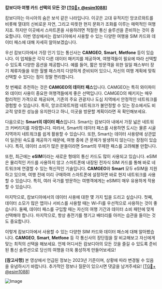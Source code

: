 **캄보디아 여행 카드 선택의 모든 것! [[TG💪+ @esim1088](https://t.me/s/esim1088)]**

캄보디아는 아시아의 숨은 보석 같은 나라입니다. 이곳은 고대 유적지인 앙코르와트를 비롯해 열대의 신비로운 자연, 그리고 따뜻한 현지 문화가 조화를 이루는 매력적인 여행지죠. 하지만 이곳에서 스마트폰을 사용하려면 적절한 통신 솔루션을 준비하는 것이 중요합니다. 이번 영상에서는 캄보디아에서 사용할 수 있는 다양한 여행용 SIM 카드와 데이터 패스에 대해 자세히 알아보겠습니다.

우선 캄보디아에서 가장 인기 있는 통신사는 **CAMGEO**, **Smart**, **Metfone** 등이 있습니다. 이 업체들은 각각 다른 데이터 패키지를 제공하며, 여행객들이 필요에 따라 선택할 수 있도록 다양한 옵션을 제공합니다. 예를 들어, 짧은 방문객을 위한 일일 패스부터 장기 체류자들을 위한 월별 패스까지 다양하게 준비되어 있으니, 자신의 여행 계획에 맞춰 선택할 수 있다는 점이 정말 편리합니다.

첫 번째로 추천하는 것은 **CAMGEO의 데이터 패스**입니다. CAMGEO는 특히 와이파이와 데이터 사용이 중요한 여행객들에게 좋은 선택입니다. CAMGEO의 패키지는 매우 합리적인 가격으로 제공되며, 기존의 주요 관광지나 도심 지역에서 안정적인 네트워크를 경험할 수 있습니다. 특히, 앙코르와트처럼 네트워크가 불안정할 수 있는 장소에서도 비교적 양호한 성능을 유지한다고 하니, 이곳을 방문할 계획이라면 꼭 확인해보세요.

다음으로는 **Smart의 데이터 패스**입니다. Smart는 캄보디아 내에서 가장 넓은 네트워크 커버리지를 자랑합니다. 따라서, Smart의 데이터 패스를 사용하면 도시는 물론 시골 지역까지 네트워크를 쉽게 활용할 수 있습니다. 또한, Smart는 데이터 사용량에 상관없이 일관된 속도를 제공하기 때문에, 여행 중에 큰 문제가 발생하지 않는다는 장점이 있습니다. 특히, 데이터 소비가 많은 분들이라면 Smart의 무제한 패스를 고려해볼 만합니다.

또한, 최근에는 **eSIM**이라는 새로운 형태의 통신 카드도 많이 사용되고 있습니다. eSIM은 물리적인 카드를 사용하지 않고 스마트폰에 내장된 전자식 SIM 카드를 통해 바로 네트워크에 연결할 수 있는 혁신적인 기술입니다. **CAMGEO**와 **Smart** 모두 eSIM을 지원하고 있으며, 여행 전에 미리 구매하여 스마트폰에 설정하면 바로 현지 네트워크를 사용할 수 있습니다. 특히, 여러 국가를 방문하는 여행객에게는 eSIM이 매우 유용하게 작용할 수 있습니다.

마지막으로, 캄보디아에서의 데이터 사용에 대한 몇 가지 팁을 드리고 싶습니다. 첫째, 데이터 소모가 많은 앱이나 서비스를 사용할 때는 Wi-Fi를 우선적으로 사용하는 것이 좋습니다. 둘째, 데이터 패스를 구입할 때는 자신의 여행 기간과 데이터 소비 패턴에 맞게 선택해야 합니다. 마지막으로, 항상 충전기를 챙기고 배터리를 아끼는 습관을 들이는 것도 중요합니다.

이렇게 캄보디아에서 사용할 수 있는 다양한 SIM 카드와 데이터 패스에 대해 알아봤습니다. **CAMGEO**, **Smart**, **Metfone** 등 각 통신사의 장단점을 잘 비교해보고 자신에게 맞는 최적의 선택을 해보세요. 언제 어디서든 캄보디아의 모든 것을 즐길 수 있도록 준비된 통신 솔루션으로 당신의 여행을 더욱 풍성하게 만들어보세요!

**[참고사항]** 본 영상에서 언급된 정보는 2023년 기준이며, 상황에 따라 변경될 수 있음을 유념하시기 바랍니다. 추가적인 정보나 질문이 있으시면 댓글을 남겨주세요! [[TG💪+ @esim1088](https://t.me/s/esim1088)]  

![Image](https://i.postimg.cc/Y0z9fWf4/image.png)